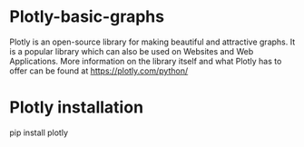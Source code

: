 # Plotly-basic-graphs

Plotly is an open-source library for making beautiful and attractive graphs. It is a popular library which can also be used on Websites and Web Applications.
More information on the library itself and what Plotly has to offer can be found at https://plotly.com/python/

# Plotly installation
pip install plotly 

